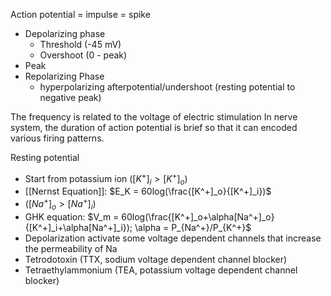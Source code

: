 Action potential = impulse = spike
- Depolarizing phase
	- Threshold (-45 mV)
	- Overshoot (0 - peak)
- Peak
- Repolarizing Phase
	- hyperpolarizing afterpotential/undershoot (resting potential to negative peak)

The frequency is related to the voltage of electric stimulation
In nerve system, the duration of action potential is brief so that it can encoded various firing patterns.

Resting potential
- Start from potassium ion ($[K^+]_i > [K^+]_o$)
- [[Nernst Equation]]: $E_K = 60log(\frac{[K^+]_o}{[K^+]_i})$
- ($[Na^+]_o > [Na^+]_i$)
- GHK equation:  $V_m = 60log(\frac{[K^+]_o+\alpha[Na^+]_o}{[K^+]_i+\alpha[Na^+]_i}); \alpha = P_{Na^+}/P_{K^+}$
- Depolarization activate some voltage dependent channels that increase the permeability of Na
- Tetrodotoxin (TTX, sodium voltage dependent channel blocker)
- Tetraethylammonium (TEA, potassium voltage dependent channel blocker)